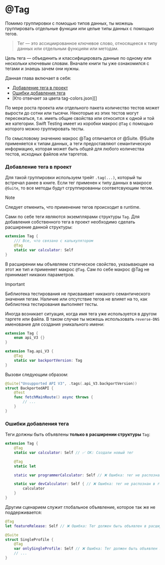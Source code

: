 # @Tag

Помимо группировки с помощью типов данных, ты можешь группировать отдельные функции или целые типы данных с помощью тегов.

> Тег — это ассициированное ключевое слово, относящееся к типу данных или отдельным функциям или методам.

Цель тега — объединить и классифицировать данные по одному или нескольки ключевым словам.
Вначале книги ты уже ознакомился с тегами и знаешь зачем они нужны.

Данная глава включает в себя:

- [Добавление тега в проект](#Добавление-тега-в-проект)
- [Ошибки добавления тега](#Ошибки-добавления-тега)
- [Кто отвечает за цвета tag-colors.json][]

По мере роста проекта или отдельного пакета количество тестов может вырости до сотни или тысячи. Некоторые из этих тестов могут пересекаться, т.е. иметь общие свойства или относится к одной и той же категории. Swift Testing имеет из коробки макрос `@Tag`
с помощью которого можно группировать тесты.

По смысловому значению макрос @Tag отличается от @Suite. @Suite применяется к типам данных, а теги предоставляют семантическую информацию, которая может быть общей для любого количества тестов, исходных файлов или таргетов.

### Добавление тега в проект

Для такой группировки используем трейт `.tag(...)`, который ты встречал ранее в книге.
Если тег применен к типу данных в макросе `@Suite`, то все методы будут сгруппированны соответсвующим тегом.

> [!NOTE]
> Следует отменить, что применение тегов происходит в runtime.

Сами по себе теги являются экземплярами структуры `Tag`. Для добавления собственного тега в проект необходимо сделать расширение данной структуры:

```swift
extension Tag {
	/// Все, что связано с калькулятором
	@Tag
	static var calculator: Self
}
```

В расширении мы объявляем статическое свойство, указывающее на этот же тип и применяет макрос `@Tag`. Сам по себе макрос @Tag не принимает никаких параметров.

> [!IMPORTANT]
> Библиотека тестирования не присваивает никакого семантического значения тегам. Наличие или отсутствие тегов не влияет на то, как библиотека тестирования выполняет тесты.

Иногда возникает ситуация, когда имя тега уже используется в другом таргете или файла.
В таком случае ты можешь использовать `reverse-DNS` именование для создания уникального имени:

```swift
extension Tag {
	enum api_V3 {}
}

extension Tag.api_V3 {
	@Tag
	static var backportVersion: Tag
}
```

Вызови следующим образом:

```swift
@Suite("Unsupported API V3", .tags(.api_V3.backportVersion))
struct BackportedAPI {
	@Test
	func fetchMainRoute() async throws {
		// ...
	}
}
```

### Ошибки добавления тега

Теги должны быть объявлены **только в расширении структуры** `Tag`:

```swift
extension Tag {
	@Tag
	static var calculator: Self // ✅ OK: Создали новый тег

	@Tag
	static let

	static var programmerCalculator: Self // ❌ Ошибка: тег не распознан в runtime

	static var devCalculator: Self { // ❌ Ошибка: тег не распознан в runtime
		calculator
	}
}
```

Другим сценарием служит глобальное объявление, которое так же не поддерживается:

```swift
@Tag
let featureRelease: Self // ❌ Ошибка: Тег должен быть объявлен в расширении Tag

@Suite
struct SingleProfile {
	@Tag
	var onlySingleProfile: Self // ❌ Ошибка: Тег должен быть объявлен в расширении Tag
	// ...
}
```

<!-- https://developer.apple.com/documentation/testing/addingtags

0. Xcode Test Plan `.xctestplan` file
1. Добавление тега в проект
2. Сортировка
3. Suit
4. Recommended practice -->

<!-- ```swift
@attached(accessor)
@attached(peer)
public macro Tag() = #externalMacro(module: "TestingMacros", type: "TagMacro")
``` -->
